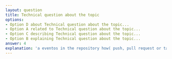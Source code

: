 ```yaml
---
layout: question
title: Technical question about the topic
options:
- Option D about Technical question about the topic...
- Option A related to Technical question about the topic...
- Option C describing Technical question about the topic...
- Option B explaining Technical question about the topic...
answer: 4
explanation: 'a eventos in the repository how( push, pull request or tags)...'
---
```

